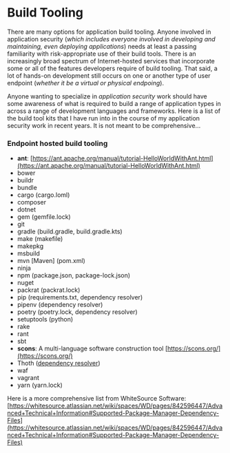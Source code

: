 # Build Tooling  

There are many options for application build tooling.  Anyone involved in application security (*which includes everyone involved in developing and maintaining, even deploying applications*) needs at least a passing familiarity with risk-appropriate use of their build tools.  There is an increasingly broad spectrum of Internet-hosted services that incorporate some or all of the features developers require of build tooling.  That said, a lot of hands-on development still occurs on one or another type of user endpoint (*whether it be a virtual or physical endpoing*).  

Anyone wanting to specialize in *application security* work should have some awareness of what is required to build a range of application types in across a range of development languages and frameworks.  Here is a list of the build tool kits that I have run into in the course of my application security work in recent years.  It is not meant to be comprehensive...  

### Endpoint hosted build tooling  
* **ant**:  [https://ant.apache.org/manual/tutorial-HelloWorldWithAnt.html](https://ant.apache.org/manual/tutorial-HelloWorldWithAnt.html)  
* bower  
* buildr  
* bundle  
* cargo (cargo.loml)  
* composer  
* dotnet  
* gem (gemfile.lock)  
* git  
* gradle (build.gradle, build.gradle.kts)  
* make (makefile)  
* makepkg  
* msbuild  
* mvn [Maven] (pom.xml)  
* ninja  
* npm (package.json, package-lock.json)  
* nuget  
* packrat (packrat.lock)  
* pip (requirements.txt, dependency resolver)  
* pipenv (dependency resolver)  
* poetry (poetry.lock, dependency resolver)  
* setuptools (python)  
* rake  
* rant  
* sbt  
* **scons**: A multi-language software construction tool [https://scons.org/](https://scons.org/)  
* Thoth ([dependency resolver](https://developers.redhat.com/articles/2022/03/07/manage-python-security-thoths-cloud-based-dependency-resolver#thoth_security_for_python_applications))  
* waf  
* vagrant  
* yarn (yarn.lock)  


Here is a more comprehensive list from WhiteSource Software: [https://whitesource.atlassian.net/wiki/spaces/WD/pages/842596447/Advanced+Technical+Information#Supported-Package-Manager-Dependency-Files](https://whitesource.atlassian.net/wiki/spaces/WD/pages/842596447/Advanced+Technical+Information#Supported-Package-Manager-Dependency-Files)  
